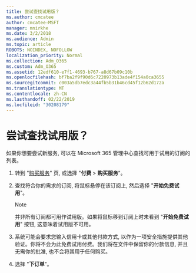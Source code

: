 ```yaml
---
title: 尝试查找试用版？
ms.author: cmcatee
author: cmcatee-MSFT
manager: mnirkhe
ms.date: 3/2/2018
ms.audience: Admin
ms.topic: article
ROBOTS: NOINDEX, NOFOLLOW
localization_priority: Normal
ms.collection: Adm_O365
ms.custom: Adm_O365
ms.assetid: 12edf610-e7f1-4693-b767-a8d67b09c10b
ms.openlocfilehash: bf7ba2f9f90d6c7220973b13ade4f154a0ca3655
ms.sourcegitcommit: c003a5db7edc3a44fb5b31b46cd45f12b62d172a
ms.translationtype: MT
ms.contentlocale: zh-CN
ms.lasthandoff: 02/22/2019
ms.locfileid: "30208179"
---
```

# <a name="trying-to-find-a-trial"></a>尝试查找试用版？

如果你想要尝试新服务, 可以在 Microsoft 365 管理中心查找可用于试用的订阅的列表。
  
1. 转到 "[购买服务](https://go.microsoft.com/fwlink/p/?linkid=868433)" 页, 或选择 "**付费** \> **购买服务**"。
    
2. 查找符合你的需求的订阅, 将鼠标悬停在该订阅上, 然后选择 "**开始免费试用**"。
    
    > [!NOTE]
    > 并非所有订阅都可用作试用版。如果将鼠标移到订阅上时未看到 "**开始免费试用**" 按钮, 这意味着试用版不可用。 
  
3. 系统可能会要求您输入信用卡或其他付款方式, 以作为一项安全措施提供其他验证。你将不会为此免费试用付费。我们将在文件中保留你的付款信息, 并且无需你的批准, 也不会将其用于任何购买。
    
4. 选择 "**下订单**"。
    

